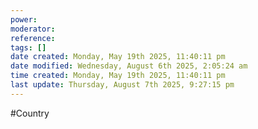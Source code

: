 ```yaml
---
power: 
moderator:
reference:
tags: []
date created: Monday, May 19th 2025, 11:40:11 pm
date modified: Wednesday, August 6th 2025, 2:05:24 am
time created: Monday, May 19th 2025, 11:40:11 pm
last update: Thursday, August 7th 2025, 9:27:15 pm
---
```

#Country 